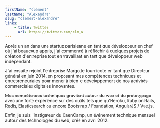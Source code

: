 ```yaml
---
firstName: "Clément"
lastName: "Alexandre"
slug: "clement-alexandre"
links:
    - title: Twitter
      url: https://twitter.com/clm_a
---
```


Après un an dans une startup parisienne en tant que développeur en chef où j'ai beaucoup appris,
j'ai commencé à réfléchir à quelques projets de création d'entreprise tout en travaillant en tant
que développeur web indépendant.

J'ai ensuite rejoint l'entreprise Margotte tournicote en tant que Directeur général en juin 2014, en
proposant mes compétences techniques et entrepreneuriales pour mener à bien le développement de nos
activités commerciales digitales innovantes.

Mes compétences techniques gravitent autour du web et du prototypage avec une forte expérience sur
des outils tels que qu'Heroku, Ruby on Rails, Redis, Elasticsearch ou encore Bootstrap / Foundation,
AngularJS / Vue.js.

Enfin, je suis l'instigateur du CaenCamp, un événement technique mensuel autour des technologies du
web, créé en avril 2012.
